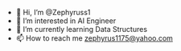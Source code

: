 - 👋 Hi, I’m @Zephyruss1
- 👀 I’m interested in AI Engineer
- 🌱 I’m currently learning Data Structures
- 📫 How to reach me zephyrus1175@yahoo.com

<!---
Zephyruss1/Zephyruss1 is a ✨ special ✨ repository because its `README.md` (this file) appears on your GitHub profile.
You can click the Preview link to take a look at your changes.
--->

